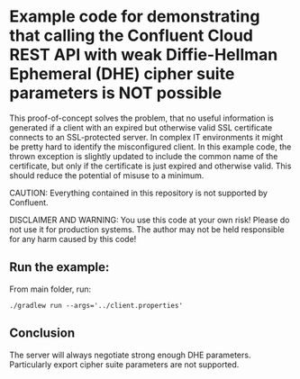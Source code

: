 # Example code for demonstrating that calling the Confluent Cloud REST API with weak Diffie-Hellman Ephemeral (DHE) cipher suite parameters is NOT possible

This proof-of-concept solves the problem, that no useful information is generated if a client with an expired but otherwise valid SSL certificate connects to an SSL-protected server. In complex IT environments it might be pretty hard to identify the misconfigured client.
In this example code, the thrown exception is slightly updated to include the common name of the certificate, but only if the certificate is just expired and otherwise valid. This should reduce the potential of misuse to a minimum.

CAUTION: Everything contained in this repository is not supported by Confluent.

DISCLAIMER AND WARNING: You use this code at your own risk! Please do not use it for production systems. The author may not be held responsible for any harm caused by this code!


## Run the example:

From main folder, run:

```
./gradlew run --args='../client.properties'
```
## Conclusion
The server will always negotiate strong enough DHE parameters. Particularly export cipher suite parameters are not supported.
